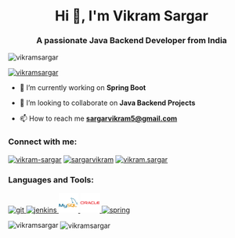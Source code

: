 <h1 align="center">Hi 👋, I'm Vikram Sargar</h1>
<h3 align="center">A passionate Java Backend Developer from India</h3>

<p align="left"> <img src="https://komarev.com/ghpvc/?username=vikramsargar&label=Profile%20views&color=0e75b6&style=flat" alt="vikramsargar" /> </p>

<p align="left"> <a href="https://github.com/ryo-ma/github-profile-trophy"><img src="https://github-profile-trophy.vercel.app/?username=vikramsargar" alt="vikramsargar" /></a> </p>

- 🔭 I’m currently working on **Spring Boot**

- 👯 I’m looking to collaborate on **Java Backend Projects**

- 📫 How to reach me **sargarvikram5@gmail.com**

<h3 align="left">Connect with me:</h3>
<p align="left">
<a href="https://linkedin.com/in/vikram-sargar" target="blank"><img align="center" src="https://raw.githubusercontent.com/rahuldkjain/github-profile-readme-generator/master/src/images/icons/Social/linked-in-alt.svg" alt="vikram-sargar" height="30" width="40" /></a>
<a href="https://fb.com/sargarvikram" target="blank"><img align="center" src="https://raw.githubusercontent.com/rahuldkjain/github-profile-readme-generator/master/src/images/icons/Social/facebook.svg" alt="sargarvikram" height="30" width="40" /></a>
<a href="https://instagram.com/vikram.sargar" target="blank"><img align="center" src="https://raw.githubusercontent.com/rahuldkjain/github-profile-readme-generator/master/src/images/icons/Social/instagram.svg" alt="vikram.sargar" height="30" width="40" /></a>
</p>

<h3 align="left">Languages and Tools:</h3>
<p align="left"> <a href="https://git-scm.com/" target="_blank" rel="noreferrer"> <img src="https://www.vectorlogo.zone/logos/git-scm/git-scm-icon.svg" alt="git" width="40" height="40"/> </a> <a href="https://www.jenkins.io" target="_blank" rel="noreferrer"> <img src="https://www.vectorlogo.zone/logos/jenkins/jenkins-icon.svg" alt="jenkins" width="40" height="40"/> </a> <a href="https://www.mysql.com/" target="_blank" rel="noreferrer"> <img src="https://raw.githubusercontent.com/devicons/devicon/master/icons/mysql/mysql-original-wordmark.svg" alt="mysql" width="40" height="40"/> </a> <a href="https://www.oracle.com/" target="_blank" rel="noreferrer"> <img src="https://raw.githubusercontent.com/devicons/devicon/master/icons/oracle/oracle-original.svg" alt="oracle" width="40" height="40"/> </a> <a href="https://spring.io/" target="_blank" rel="noreferrer"> <img src="https://www.vectorlogo.zone/logos/springio/springio-icon.svg" alt="spring" width="40" height="40"/> </a> </p>

<p><img align="left" src="https://github-readme-stats.vercel.app/api/top-langs?username=vikramsargar&show_icons=true&locale=en&layout=compact" alt="vikramsargar" /></p>

<p>&nbsp;<img align="center" src="https://github-readme-stats.vercel.app/api?username=vikramsargar&show_icons=true&locale=en" alt="vikramsargar" /></p>
